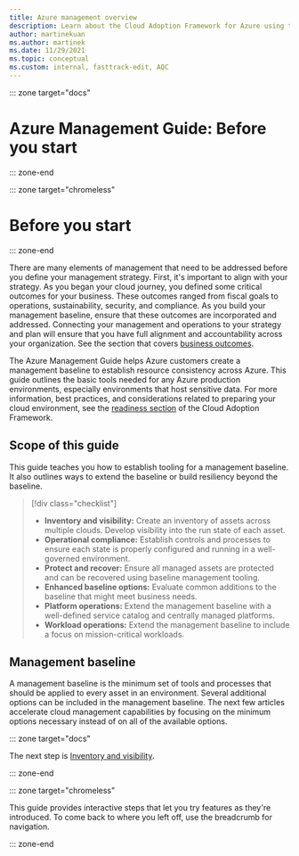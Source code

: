 ```yaml
---
title: Azure management overview
description: Learn about the Cloud Adoption Framework for Azure using this information about the basic tools needed to manage Azure production environments.
author: martinekuan
ms.author: martinek
ms.date: 11/29/2021
ms.topic: conceptual
ms.custom: internal, fasttrack-edit, AQC
---
```


::: zone target="docs"

# Azure Management Guide: Before you start

::: zone-end

::: zone target="chromeless"

# Before you start

::: zone-end

There are many elements of management that need to be addressed before you define your management strategy. First, it's important to align with your strategy. As you began your cloud journey, you defined some critical outcomes for your business. These outcomes ranged from fiscal goals to operations, sustainability, security, and compliance. As you build your management baseline, ensure that these outcomes are incorporated and addressed. Connecting your management and operations to your strategy and plan will ensure that you have full alignment and accountability across your organization. See the section that covers [business outcomes](../../strategy/business-outcomes/okr.md).

The Azure Management Guide helps Azure customers create a management baseline to establish resource consistency across Azure. This guide outlines the basic tools needed for any Azure production environments, especially environments that host sensitive data. For more information, best practices, and considerations related to preparing your cloud environment, see the [readiness section](../index.md) of the Cloud Adoption Framework.

## Scope of this guide

This guide teaches you how to establish tooling for a management baseline. It also outlines ways to extend the baseline or build resiliency beyond the baseline.

> [!div class="checklist"]
>
> - **Inventory and visibility:** Create an inventory of assets across multiple clouds. Develop visibility into the run state of each asset.
> - **Operational compliance:** Establish controls and processes to ensure each state is properly configured and running in a well-governed environment.
> - **Protect and recover:** Ensure all managed assets are protected and can be recovered using baseline management tooling.
> - **Enhanced baseline options:** Evaluate common additions to the baseline that might meet business needs.
> - **Platform operations:** Extend the management baseline with a well-defined service catalog and centrally managed platforms.
> - **Workload operations:** Extend the management baseline to include a focus on mission-critical workloads.

## Management baseline

A management baseline is the minimum set of tools and processes that should be applied to every asset in an environment. Several additional options can be included in the management baseline. The next few articles accelerate cloud management capabilities by focusing on the minimum options necessary instead of on all of the available options.

::: zone target="docs"

The next step is [Inventory and visibility](./inventory.md).

::: zone-end

::: zone target="chromeless"

This guide provides interactive steps that let you try features as they're introduced. To come back to where you left off, use the breadcrumb for navigation.

::: zone-end
